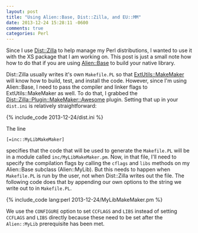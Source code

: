 ```yaml
---
layout: post
title: "Using Alien::Base, Dist::Zilla, and EU::MM"
date: 2013-12-24 15:28:11 -0600
comments: true
categories: Perl
---
```


Since I use [Dist::Zilla](http://p3rl.org/Dist::Zilla) to help manage my
Perl distributions, I wanted to use it with the XS package that I am working
on. This post is just a small note how how to do that if you are using
[Alien::Base](http://p3rl.org/Alien::Base) to build your native library.

Dist::Zilla usually writes it's own `Makefile.PL` so that
[ExtUtils::MakeMaker](ExtUtils::MakeMaker) will know how to build, test, and
install the code. However, since I'm using Alien::Base, I need to pass the
compiler and linker flags to ExtUtils::MakeMaker as well. To do that, I grabbed
the [Dist::Zilla::Plugin::MakeMaker::Awesome](http://p3rl.org/Dist::Zilla::Plugin::MakeMaker::Awesome)
plugin. Setting that up in your `dist.ini` is relatively straightforward:

{% include_code 2013-12-24/dist.ini %}

The line
```
[=inc::MyLibMakeMaker]
```
specifies that the code that will be used to generate the `Makefile.PL` will be
in a module called `inc/MyLibMakeMaker.pm`. Now, in that file, I'll need to specify
the compilation flags by calling the `cflags` and `libs` methods on my Alien::Base
subclass (Alien::MyLib). But this needs to happen when `Makefile.PL` is run by
the user, not when Dist::Zilla writes out the file. The following code does that
by appending our own options to the string we write out to in `Makefile.PL`.

{% include_code lang:perl 2013-12-24/MyLibMakeMaker.pm %}

We use the `CONFIGURE` option to set `CCFLAGS` and `LIBS` instead of setting
`CCFLAGS` and `LIBS` directly because these need to be set after the
`Alien::MyLib` prerequisite has been met.
